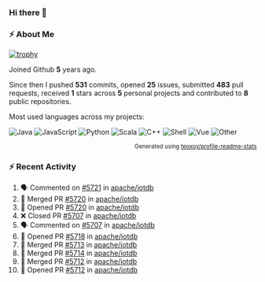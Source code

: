 ### Hi there 👋

### :zap: About Me

[![trophy](https://github-profile-trophy.vercel.app/?username=HTHou&theme=onedark)](https://github.com/ryo-ma/github-profile-trophy)
   
Joined Github **5** years ago.

Since then I pushed **531** commits, opened **25** issues, submitted **483** pull requests, received **1** stars across **5** personal projects and contributed to **8** public repositories.

Most used languages across my projects:

![Java](https://img.shields.io/static/v1?style=flat-square&label=%E2%A0%80&color=555&labelColor=%23b07219&message=Java%EF%B8%B194.4%25)
![JavaScript](https://img.shields.io/static/v1?style=flat-square&label=%E2%A0%80&color=555&labelColor=%23f1e05a&message=JavaScript%EF%B8%B11.4%25)
![Python](https://img.shields.io/static/v1?style=flat-square&label=%E2%A0%80&color=555&labelColor=%233572A5&message=Python%EF%B8%B10.7%25)
![Scala](https://img.shields.io/static/v1?style=flat-square&label=%E2%A0%80&color=555&labelColor=%23c22d40&message=Scala%EF%B8%B10.6%25)
![C++](https://img.shields.io/static/v1?style=flat-square&label=%E2%A0%80&color=555&labelColor=%23f34b7d&message=C%2B%2B%EF%B8%B10.6%25)
![Shell](https://img.shields.io/static/v1?style=flat-square&label=%E2%A0%80&color=555&labelColor=%2389e051&message=Shell%EF%B8%B10.4%25)
![Vue](https://img.shields.io/static/v1?style=flat-square&label=%E2%A0%80&color=555&labelColor=%2341b883&message=Vue%EF%B8%B10.3%25)
![Other](https://img.shields.io/static/v1?style=flat-square&label=%E2%A0%80&color=555&labelColor=%23ededed&message=Other%EF%B8%B11.2%25)

<p align="right"><sub>Generated using <a href="https://github.com/marketplace/actions/profile-readme-stats">teoxoy/profile-readme-stats</a></sub></p>


<!--![](https://github.com/HTHou/HTHou/blob/output/github-contribution-grid-snake.svg)-->

<!--![Haonan Hou's github stats](https://github-readme-stats.vercel.app/api?username=HTHou&count_private=true&show_icons=true&theme=onedark)-->

<!--![Haonan Hou's wakatime stats](https://github-readme-stats.vercel.app/api/wakatime?username=HTHou&layout=compact&theme=onedark)-->

<!--![Top Langs](https://github-readme-stats.vercel.app/api/top-langs/?username=HTHou&theme=onedark&layout=compact)-->

### :zap: Recent Activity
<!--START_SECTION:activity-->
1. 🗣 Commented on [#5721](https://github.com/apache/iotdb/issues/5721) in [apache/iotdb](https://github.com/apache/iotdb)
2. 🎉 Merged PR [#5720](https://github.com/apache/iotdb/pull/5720) in [apache/iotdb](https://github.com/apache/iotdb)
3. 💪 Opened PR [#5720](https://github.com/apache/iotdb/pull/5720) in [apache/iotdb](https://github.com/apache/iotdb)
4. ❌ Closed PR [#5707](https://github.com/apache/iotdb/pull/5707) in [apache/iotdb](https://github.com/apache/iotdb)
5. 🗣 Commented on [#5707](https://github.com/apache/iotdb/issues/5707) in [apache/iotdb](https://github.com/apache/iotdb)
6. 💪 Opened PR [#5718](https://github.com/apache/iotdb/pull/5718) in [apache/iotdb](https://github.com/apache/iotdb)
7. 🎉 Merged PR [#5713](https://github.com/apache/iotdb/pull/5713) in [apache/iotdb](https://github.com/apache/iotdb)
8. 🎉 Merged PR [#5714](https://github.com/apache/iotdb/pull/5714) in [apache/iotdb](https://github.com/apache/iotdb)
9. 🎉 Merged PR [#5712](https://github.com/apache/iotdb/pull/5712) in [apache/iotdb](https://github.com/apache/iotdb)
10. 💪 Opened PR [#5712](https://github.com/apache/iotdb/pull/5712) in [apache/iotdb](https://github.com/apache/iotdb)
<!--END_SECTION:activity-->

<!--
**HTHou/HTHou** is a ✨ _special_ ✨ repository because its `README.md` (this file) appears on your GitHub profile.

Here are some ideas to get you started:

- 🔭 I’m currently working on ...
- 🌱 I’m currently learning ...
- 👯 I’m looking to collaborate on ...
- 🤔 I’m looking for help with ...
- 💬 Ask me about ...
- 📫 How to reach me: ...
- 😄 Pronouns: ...
- ⚡ Fun fact: ...
-->
